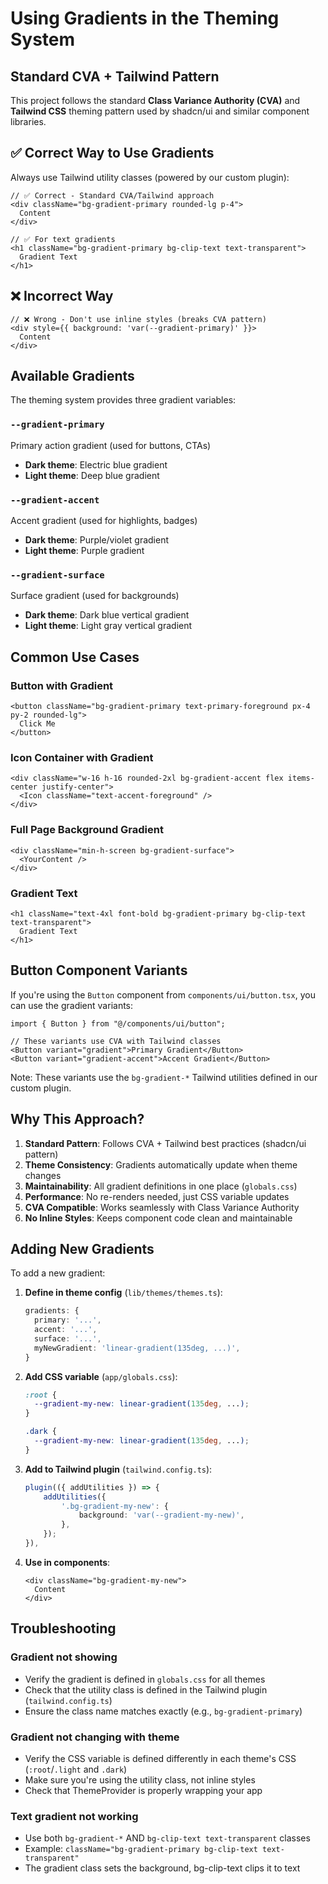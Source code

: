 # Using Gradients in the Theming System

## Standard CVA + Tailwind Pattern

This project follows the standard **Class Variance Authority (CVA)** and **Tailwind CSS** theming pattern used by shadcn/ui and similar component libraries.

## ✅ Correct Way to Use Gradients

Always use Tailwind utility classes (powered by our custom plugin):

```tsx
// ✅ Correct - Standard CVA/Tailwind approach
<div className="bg-gradient-primary rounded-lg p-4">
  Content
</div>

// ✅ For text gradients
<h1 className="bg-gradient-primary bg-clip-text text-transparent">
  Gradient Text
</h1>
```

## ❌ Incorrect Way

```tsx
// ❌ Wrong - Don't use inline styles (breaks CVA pattern)
<div style={{ background: 'var(--gradient-primary)' }}>
  Content
</div>
```

## Available Gradients

The theming system provides three gradient variables:

### `--gradient-primary`
Primary action gradient (used for buttons, CTAs)
- **Dark theme**: Electric blue gradient
- **Light theme**: Deep blue gradient

### `--gradient-accent`
Accent gradient (used for highlights, badges)
- **Dark theme**: Purple/violet gradient
- **Light theme**: Purple gradient

### `--gradient-surface`
Surface gradient (used for backgrounds)
- **Dark theme**: Dark blue vertical gradient
- **Light theme**: Light gray vertical gradient

## Common Use Cases

### Button with Gradient
```tsx
<button className="bg-gradient-primary text-primary-foreground px-4 py-2 rounded-lg">
  Click Me
</button>
```

### Icon Container with Gradient
```tsx
<div className="w-16 h-16 rounded-2xl bg-gradient-accent flex items-center justify-center">
  <Icon className="text-accent-foreground" />
</div>
```

### Full Page Background Gradient
```tsx
<div className="min-h-screen bg-gradient-surface">
  <YourContent />
</div>
```

### Gradient Text
```tsx
<h1 className="text-4xl font-bold bg-gradient-primary bg-clip-text text-transparent">
  Gradient Text
</h1>
```

## Button Component Variants

If you're using the `Button` component from `components/ui/button.tsx`, you can use the gradient variants:

```tsx
import { Button } from "@/components/ui/button";

// These variants use CVA with Tailwind classes
<Button variant="gradient">Primary Gradient</Button>
<Button variant="gradient-accent">Accent Gradient</Button>
```

Note: These variants use the `bg-gradient-*` Tailwind utilities defined in our custom plugin.

## Why This Approach?

1. **Standard Pattern**: Follows CVA + Tailwind best practices (shadcn/ui pattern)
2. **Theme Consistency**: Gradients automatically update when theme changes
3. **Maintainability**: All gradient definitions in one place (`globals.css`)
4. **Performance**: No re-renders needed, just CSS variable updates
5. **CVA Compatible**: Works seamlessly with Class Variance Authority
6. **No Inline Styles**: Keeps component code clean and maintainable

## Adding New Gradients

To add a new gradient:

1. **Define in theme config** (`lib/themes/themes.ts`):
   ```typescript
   gradients: {
     primary: '...',
     accent: '...',
     surface: '...',
     myNewGradient: 'linear-gradient(135deg, ...)',
   }
   ```

2. **Add CSS variable** (`app/globals.css`):
   ```css
   :root {
     --gradient-my-new: linear-gradient(135deg, ...);
   }
   
   .dark {
     --gradient-my-new: linear-gradient(135deg, ...);
   }
   ```

3. **Add to Tailwind plugin** (`tailwind.config.ts`):
   ```typescript
   plugin(({ addUtilities }) => {
       addUtilities({
           '.bg-gradient-my-new': {
               background: 'var(--gradient-my-new)',
           },
       });
   }),
   ```

4. **Use in components**:
   ```tsx
   <div className="bg-gradient-my-new">
     Content
   </div>
   ```

## Troubleshooting

### Gradient not showing
- Verify the gradient is defined in `globals.css` for all themes
- Check that the utility class is defined in the Tailwind plugin (`tailwind.config.ts`)
- Ensure the class name matches exactly (e.g., `bg-gradient-primary`)

### Gradient not changing with theme
- Verify the CSS variable is defined differently in each theme's CSS (`:root`/`.light` and `.dark`)
- Make sure you're using the utility class, not inline styles
- Check that ThemeProvider is properly wrapping your app

### Text gradient not working
- Use both `bg-gradient-*` AND `bg-clip-text text-transparent` classes
- Example: `className="bg-gradient-primary bg-clip-text text-transparent"`
- The gradient class sets the background, bg-clip-text clips it to text
